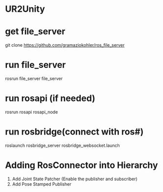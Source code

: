 # UR2Unity
# get file_server
git clone https://github.com/gramaziokohler/ros_file_server
# run file_server
rosrun file_server file_server

# run rosapi (if needed)
rosrun rosapi rosapi_node 

# run rosbridge(connect with ros#)
roslaunch rosbridge_server rosbridge_websocket.launch

# Adding RosConnector into Hierarchy
1. Add Joint State Patcher (Enable the publisher and subscriber)
2. Add Pose Stamped Publisher
